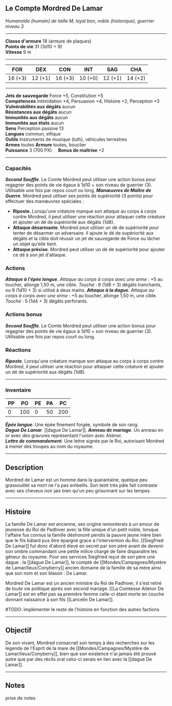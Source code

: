 ## Le Compte Mordred De Lamar
*Humanoïde (humain) de taille M, loyal bon, noble (historique), guerrier niveau 3*
___
**Classe d'armure** 18 (armure de plaques)  
**Points de vie** 31 (3d10 + 9)  
**Vitesse** 9 m

---

|FOR|DEX|CON|INT|SAG|CHA|
|---|---|---|---|---|---|
|16 (+3)|12 (+1)|16 (+3)|10 (+0)|12 (+1)|14 (+2)|

---

**Jets de sauvegarde** Force +5, Constitution +5  
**Compétences** Intimidation +4, Persuasion +4, Histoire +2, Perception +3  
**Vulnérabilités aux dégâts** aucun  
**Résistances aux dégâts** aucun  
**Immunités aux dégâts** aucun  
**Immunités aux états** aucun  
**Sens** Perception passive 13  
**Langues** commun, elfique  
**Outils** Instruments de musique (luth), véhicules terrestres  
**Armes** toutes
**Armure** toutes, bouclier  
**Puissance** 3 (700 PX)     **Bonus de maîtrise** +2

---
### Capacités
_**Second Souffle**_. Le Comte Mordred peut utiliser une action bonus pour regagner des points de vie égaux à 1d10 + son niveau de guerrier (3). Utilisable une fois par repos court ou long. 
_**Manœuvres de Maître de Guerre**_. Mordred peut utiliser ses points de supériorité (3 points) pour effectuer des manœuvres spéciales :
- **Riposte**. Lorsqu'une créature manque son attaque au corps à corps contre Mordred, il peut utiliser une réaction pour attaquer cette créature et ajouter un dé de supériorité aux dégâts (1d8).
- **Attaque désarmante**. Mordred peut utiliser un dé de supériorité pour tenter de désarmer un adversaire. Il ajoute le dé de supériorité aux dégâts et la cible doit réussir un jet de sauvegarde de Force ou lâcher un objet qu'elle tient.
- **Attaque précise**. Mordred peut utiliser un dé de supériorité pour ajouter ce dé à son jet d'attaque.
### Actions
_**Attaque à l'épée longue**_. _Attaque au corps à corps avec une arme_ : +5 au toucher, allonge 1,50 m, une cible. _Touché_ : 8 (1d8 + 3) dégâts tranchants, ou 9 (1d10 + 3) si utilisé à deux mains.
_**Attaque à la dague**_. _Attaque au corps à corps avec une arme_ : +5 au toucher, allonge 1,50 m, une cible. _Touché_ : 5 (1d4 + 3) dégâts perforants.  
### Actions bonus
_**Second Souffle**_. Le Comte Mordred peut utiliser une action bonus pour regagner des points de vie égaux à 1d10 + son niveau de guerrier (3). Utilisable une fois par repos court ou long.
### Réactions
_**Riposte**_. Lorsqu'une créature manque son attaque au corps à corps contre Mordred, il peut utiliser une réaction pour attaquer cette créature et ajouter un dé de supériorité aux dégâts (1d8).

---
### Inventaire

|PP|PO|PE|PA|PC|
|---|---|---|---|---|
|0|100|0|50|200|

_**Épée longue**_. Une épée finement forgée, symbole de son rang.  
_**Dague De Lamar**_. [[dague De Lamar]].
_**Anneau de mariage**_. Un anneau en or avec des gravures représentant l'union avec Aliénor.  
_**Lettre de commandement**_. Une lettre signée par le Roi, autorisant Mordred à mener des troupes au nom du royaume.
___
## Description
Mordred de Lamar est un homme dans la quarantaine, quelque peu grassouillet sa mort ne l'a pas embellis. Son teint très pâle fait contraste avec ses cheveux noir jais bien qu'un peu grisonnant sur les tempes. 
___
## Histoire
La famille De Lamar est ancienne, ses origine remonterais à un amour de jeunesse du Roi de Padhiver avec la fille unique d'un petit noble, lorsque l'affaire fus connus la famille déshonoré pendis la pauvre jeune mère bien que le fils bâtard pus être épargné grace à l'intervention du Roi. [[Siegfried De Lamar]] fut donc d'abord élevé en secret par son père avant de devenir son ombre commandant une petite milice chargé de faire disparaître les gêneur du royaume. Pour ses services Siegfried reçut de son père  une dague : la [[dague De Lamar]], le compté de [[Mondes/Campagnes/Mystère de Lamar/lieux/Conyberry]] ancien domaine de la famille de sa mère ainsi que son nom et son blason : De Lamar.

Mordred De Lamar est un ancien ministre du Roi de Padhiver, il s'est retiré de toute vie politique après son second mariage. [[La Comtesse Aliénor De Lamar]] est en effet pas sa première femme celle-ci étant morte en couche donnant naissance à son fils [[Lancelin De Lamar]].

#TODO: implémenter le reste de l'histoire en fonction des autres factions
___
## Objectif
De son vivant, Mordred consacrait son temps à des recherches sur les légende de l'Esprit de la mare de [[Mondes/Campagnes/Mystère de Lamar/lieux/Conyberry]], bien que son existence n'ai jamais été prouvé autre que par des récits oral celui-ci serais en lien avec la [[dague De Lamar]].
___
## Notes
prise de notes
